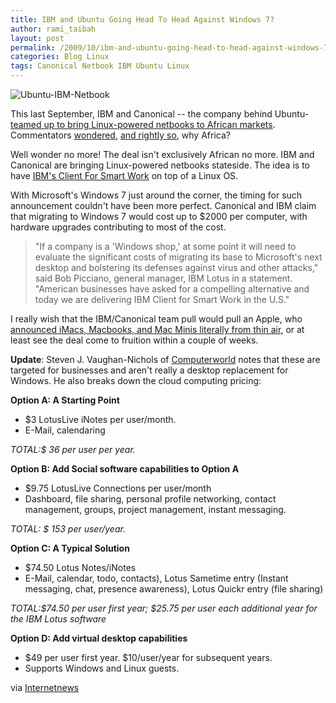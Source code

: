 ```yaml
---
title: IBM and Ubuntu Going Head To Head Against Windows 7?
author: rami_taibah 
layout: post
permalink: /2009/10/ibm-and-ubuntu-going-head-to-head-against-windows-7/
categories: Blog Linux
tags: Canonical Netbook IBM Ubuntu Linux
---
```


![Ubuntu-IBM-Netbook](../../../images/blog/Ubuntu-IBM-Netbook.jpg)

This last September, IBM and Canonical -- the company behind Ubuntu- [teamed up to bring Linux-powered netbooks to African markets](http://triangle.bizjournals.com/triangle/stories/2009/09/21/daily32.html). Commentators [wondered](http://blog/.internetnews.com/skerner/2009/09/ibm-markets-linux-netbook-for.html), [and rightly so](http://blog/s.zdnet.com/open-source/?p=4879), why Africa?

Well wonder no more! The deal isn't exclusively African no more. IBM and Canonical are bringing Linux-powered netbooks stateside. The idea is to have [IBM's Client For Smart Work](http://www-01.ibm.com/software/lotus/openclient/) on top of a Linux OS.

With Microsoft's Windows 7 just around the corner, the timing for such announcement couldn't have been more perfect. Canonical and IBM claim that migrating to Windows 7 would cost up to $2000 per computer, with hardware upgrades contributing to most of the cost.

> "If a company is a 'Windows shop,' at some point it will need to evaluate the significant costs of migrating its base to Microsoft's next desktop and bolstering its defenses against virus and other attacks," said Bob Picciano, general manager, IBM Lotus in a statement. "American businesses have asked for a compelling alternative and today we are delivering IBM Client for Smart Work in the U.S."
 

 I really wish that the IBM/Canonical team pull would pull an Apple, who [announced iMacs, Macbooks, and Mac Minis literally from thin air](http://mashable.com/2009/10/20/apple-new-imacs/), or at least see the deal come to fruition within a couple of weeks.

 **Update**: Steven J. Vaughan-Nichols of [Computerworld](http://www.computerworld.com/article/2468005/cloud-computing/ibm---canonical-to-launch-ubuntu-desktop-for-business.html) notes that these are targeted for businesses and aren't really a desktop replacement for Windows. He also breaks down the cloud computing pricing:


 **Option A: A Starting Point**

 * $3 LotusLive iNotes per user/month.
 * E-Mail, calendaring

 *TOTAL:$ 36 per user per year.*

 **Option B: Add Social software capabilities to Option A**

 * $9.75 LotusLive Connections per user/month
 * Dashboard, file sharing, personal profile networking, contact management, groups, project management, instant messaging.

 *TOTAL: $ 153 per user/year.*

 **Option C: A Typical Solution**

 * $74.50 Lotus Notes/iNotes
 * E-Mail, calendar, todo, contacts), Lotus Sametime entry (Instant messaging, chat, presence awareness), Lotus Quickr entry (file sharing)

 *TOTAL:$74.50 per user first year; $25.75 per user each additional year for the IBM Lotus software*

 **Option D: Add virtual desktop capabilities**

 * $49 per user first year. $10/user/year for subsequent years.
 * Supports Windows and Linux guests.

 via [Internetnews](http://internetnews.com/skerner/2009/10/ibm-and-ubuntu-roll-linux-for.html)

